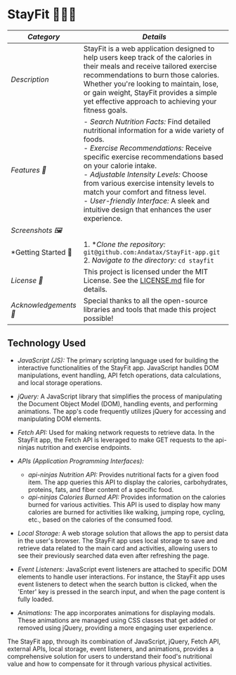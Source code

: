 # StayFit 🏋️‍♂️🍏

| *Category*           | *Details*                                              |
|-----------------------|----------------------------------------------------------|
| *Description*       | StayFit is a web application designed to help users keep track of the calories in their meals and receive tailored exercise recommendations to burn those calories. Whether you're looking to maintain, lose, or gain weight, StayFit provides a simple yet effective approach to achieving your fitness goals. |
| *Features 🌟*       | - *Search Nutrition Facts:* Find detailed nutritional information for a wide variety of foods. <br> - *Exercise Recommendations:* Receive specific exercise recommendations based on your calorie intake. <br> - *Adjustable Intensity Levels:* Choose from various exercise intensity levels to match your comfort and fitness level. <br> - *User-friendly Interface:* A sleek and intuitive design that enhances the user experience. |
| *Screenshots 🖼️*   |                                                          |
| *Getting Started 🚀| 1. **Clone the repository:* `git@github.com:Andatax/StayFit-app.git` <br> 2. *Navigate to the directory:* `cd stayfit` <br> |
| *License 📜*       | This project is licensed under the MIT License. See the [LICENSE.md](./LICENSE.md) file for details. |
| *Acknowledgements 👏* | Special thanks to all the open-source libraries and tools that made this project possible! |

## Technology Used

- *JavaScript (JS):* The primary scripting language used for building the interactive functionalities of the StayFit app. JavaScript handles DOM manipulations, event handling, API fetch operations, data calculations, and local storage operations.

- *jQuery:* A JavaScript library that simplifies the process of manipulating the Document Object Model (DOM), handling events, and performing animations. The app's code frequently utilizes jQuery for accessing and manipulating DOM elements.

- *Fetch API:* Used for making network requests to retrieve data. In the StayFit app, the Fetch API is leveraged to make GET requests to the api-ninjas nutrition and exercise endpoints.

- *APIs (Application Programming Interfaces):*
  - *api-ninjas Nutrition API:* Provides nutritional facts for a given food item. The app queries this API to display the calories, carbohydrates, proteins, fats, and fiber content of a specific food.
  - *api-ninjas Calories Burned API:* Provides information on the calories burned for various activities. This API is used to display how many calories are burned for activities like walking, jumping rope, cycling, etc., based on the calories of the consumed food.

- *Local Storage:* A web storage solution that allows the app to persist data in the user's browser. The StayFit app uses local storage to save and retrieve data related to the main card and activities, allowing users to see their previously searched data even after refreshing the page.

- *Event Listeners:* JavaScript event listeners are attached to specific DOM elements to handle user interactions. For instance, the StayFit app uses event listeners to detect when the search button is clicked, when the 'Enter' key is pressed in the search input, and when the page content is fully loaded.

- *Animations:* The app incorporates animations for displaying modals. These animations are managed using CSS classes that get added or removed using jQuery, providing a more engaging user experience.

The StayFit app, through its combination of JavaScript, jQuery, Fetch API, external APIs, local storage, event listeners, and animations, provides a comprehensive solution for users to understand their food's nutritional value and how to compensate for it through various physical activities.
